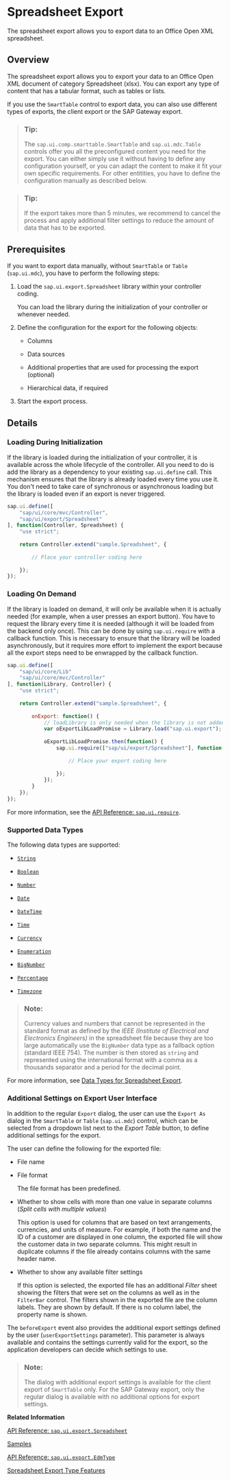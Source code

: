<!-- loio2691788a08fc43f7bf269ea7c6336caf -->

# Spreadsheet Export

The spreadsheet export allows you to export data to an Office Open XML spreadsheet.



<a name="loio2691788a08fc43f7bf269ea7c6336caf__section_jk4_pxc_ffb"/>

## Overview

The spreadsheet export allows you to export your data to an Office Open XML document of category Spreadsheet \(xlsx\). You can export any type of content that has a tabular format, such as tables or lists.

If you use the `SmartTable` control to export data, you can also use different types of exports, the client export or the SAP Gateway export.

> ### Tip:  
> The `sap.ui.comp.smarttable.SmartTable` and `sap.ui.mdc.Table` controls offer you all the preconfigured content you need for the export. You can either simply use it without having to define any configuration yourself, or you can adapt the content to make it fit your own specific requirements. For other entitities, you have to define the configuration manually as described below.

> ### Tip:  
> If the export takes more than 5 minutes, we recommend to cancel the process and apply additional filter settings to reduce the amount of data that has to be exported.



<a name="loio2691788a08fc43f7bf269ea7c6336caf__section_txq_sxc_ffb"/>

## Prerequisites

If you want to export data manually, without `SmartTable` or `Table` \(`sap.ui.mdc`\), you have to perform the following steps:

1.  Load the `sap.ui.export.Spreadsheet` library within your controller coding.

    You can load the library during the initialization of your controller or whenever needed.

2.  Define the configuration for the export for the following objects:

    -   Columns

    -   Data sources

    -   Additional properties that are used for processing the export \(optional\)

    -   Hierarchical data, if required


3.  Start the export process.




<a name="loio2691788a08fc43f7bf269ea7c6336caf__section_ssv_jf3_ffb"/>

## Details



### Loading During Initialization

If the library is loaded during the initialization of your controller, it is available across the whole lifecycle of the controller. All you need to do is add the library as a dependency to your existing `sap.ui.define` call. This mechanism ensures that the library is already loaded every time you use it. You don't need to take care of synchronous or asynchronous loading but the library is loaded even if an export is never triggered.

```js
sap.ui.define([
    "sap/ui/core/mvc/Controller",
    "sap/ui/export/Spreadsheet"
], function(Controller, Spreadsheet) {
    "use strict";
 
    return Controller.extend("sample.Spreadsheet", {
 
        // Place your controller coding here
 
    });
});
```



### Loading On Demand

If the library is loaded on demand, it will only be available when it is actually needed \(for example, when a user presses an export button\). You have to request the library every time it is needed \(although it will be loaded from the backend only once\). This can be done by using `sap.ui.require` with a callback function. This is necessary to ensure that the library will be loaded asynchronously, but it requires more effort to implement the export because all the export steps need to be enwrapped by the callback function.

```js
sap.ui.define([
    "sap/ui/core/Lib"
    "sap/ui/core/mvc/Controller"
], function(Library, Controller) {
    "use strict";
 
    return Controller.extend("sample.Spreadsheet", {
 
        onExport: function() {
            // loadLibrary is only needed when the library is not added as a dependent in bootstrap or any other dependency mechanism used in your project.
            var oExportLibLoadPromise = Library.load("sap.ui.export");
         
            oExportLibLoadPromise.then(function() {
                sap.ui.require(["sap/ui/export/Spreadsheet"], function(Spreadsheet) {
 
                    // Place your export coding here
 
                });
            });
        }
    });
});
```

For more information, see the [API Reference: `sap.ui.require`](https://ui5.sap.com/#/api/sap.ui/properties). 



### Supported Data Types

The following data types are supported:

-   [`String`](data-types-for-spreadsheet-export-283217d.md#loio283217d8f187401c8045723abc27e5e0__section_sg5_2z1_j3b)

-   [`Boolean`](data-types-for-spreadsheet-export-283217d.md#loio283217d8f187401c8045723abc27e5e0__section_qwh_fmb_j3b)

-   [`Number`](data-types-for-spreadsheet-export-283217d.md#loio283217d8f187401c8045723abc27e5e0__section_dnx_c3n_n3b)

-   [`Date`](data-types-for-spreadsheet-export-283217d.md#loio283217d8f187401c8045723abc27e5e0__section_tg5_hyv_43b)

-   [`DateTime`](data-types-for-spreadsheet-export-283217d.md#loio283217d8f187401c8045723abc27e5e0__section_tg5_hyv_43b)

-   [`Time`](data-types-for-spreadsheet-export-283217d.md#loio283217d8f187401c8045723abc27e5e0__section_tg5_hyv_43b)

-   [`Currency`](data-types-for-spreadsheet-export-283217d.md#loio283217d8f187401c8045723abc27e5e0__section_gdf_spn_n3b)

-   [`Enumeration`](data-types-for-spreadsheet-export-283217d.md#loio283217d8f187401c8045723abc27e5e0__section_zw5_53x_43b)

-   [`BigNumber`](data-types-for-spreadsheet-export-283217d.md#loio283217d8f187401c8045723abc27e5e0__section_fhw_hqx_43b)

-   [`Percentage`](data-types-for-spreadsheet-export-283217d.md#loio283217d8f187401c8045723abc27e5e0__section_wxf_zjj_l4b)

-   [`Timezone`](data-types-for-spreadsheet-export-283217d.md#loio283217d8f187401c8045723abc27e5e0__section_f2x_vc2_qyb)


> ### Note:  
> Currency values and numbers that cannot be represented in the standard format as defined by the *IEEE \(Institute of Electrical and Electronics Engineers\)* in the spreadsheet file because they are too large automatically use the `BigNumber` data type as a fallback option \(standard IEEE 754\). The number is then stored as `string` and represented using the international format with a comma as a thousands separator and a period for the decimal point.

For more information, see [Data Types for Spreadsheet Export](data-types-for-spreadsheet-export-283217d.md).



### Additional Settings on Export User Interface

In addition to the regular `Export` dialog, the user can use the `Export As` dialog in the `SmartTable` or `Table` \(`sap.ui.mdc`\) control, which can be selected from a dropdown list next to the *Export Table* button, to define additional settings for the export.

The user can define the following for the exported file:

-   File name

-   File format

    The file format has been predefined.

-   Whether to show cells with more than one value in separate columns \(*Split cells with multiple values*\)

    This option is used for columns that are based on text arrangements, currencies, and units of measure. For example, if both the name and the ID of a customer are displayed in one column, the exported file will show the customer data in two separate columns. This might result in duplicate columns if the file already contains columns with the same header name.

-   Whether to show any available filter settings

    If this option is selected, the exported file has an additional *Filter* sheet showing the filters that were set on the columns as well as in the `FilterBar` control. The filters shown in the exported file are the column labels. They are shown by default. If there is no column label, the property name is shown.


The `beforeExport` event also provides the additional export settings defined by the user \(`userExportSettings` parameter\). This parameter is always available and contains the settings currently valid for the export, so the application developers can decide which settings to use.

> ### Note:  
> The dialog with additional export settings is available for the client export of `SmartTable` only. For the SAP Gateway export, only the regular dialog is available with no additional options for export settings.

**Related Information**  


[API Reference: `sap.ui.export.Spreadsheet`](https://ui5.sap.com/#/api/sap.ui.export.Spreadsheet)

[Samples](https://ui5.sap.com/#/entity/sap.ui.export.Spreadsheet)

[API Reference: `sap.ui.export.EdmType`](https://ui5.sap.com/#/api/sap.ui.export.EdmType)

[Spreadsheet Export Type Features](spreadsheet-export-type-features-e7f52f4.md "The SmartTable control offers different types of exports with various features.")

